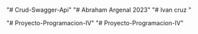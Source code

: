 "# Crud-Swagger-Api" 
"# Abraham Argenal 2023" 
"# Ivan cruz " 

"# Proyecto-Programacion-IV" 
"# Proyecto-Programacion-IV" 

